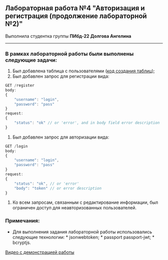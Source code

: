 ## Лабораторная работа №4 "Авторизация и регистрация (продолжение лабораторной №2)"

Выполнила студентка группы **ПИбд-22 Долгова Ангелина**

******

### В рамках лабораторной работы были выполнены следующие задачи:
1. Был добавлена таблица с пользователями ([код создания таблиц](./configurations/tables.sql));
1. Был добавлен запрос для регистрации вида:
```js
GET /register
body:
{
    "username": "login",
    "password": "pass"
}
request:
{
    "status": "ok" // or 'error', and in body field error description
}
```
1. Был добавлен запрос для авторизации вида:
```js
GET /login
body:
{
    "username": "login",
    "password": "pass"
}
request:
{
    "status": "ok", // or 'error'
    "body": "token" // or error description
}
```
1. Ко всем запросам, связанным с редактирование информации, был ограничен доступ для неавторизованных пользователей.

### Примечания:
* Для выполнения задания лабораторной работы использовались следующие технологии:
      * jsonwebtoken;
      * passport passport-jwt;
      * bcryptjs.


[Видео c демонстрацией работы](https://drive.google.com/file/d/1oGC2L1gEWP9wcWTmwXUn55QRpf8IGrnJ/view?usp=sharing)